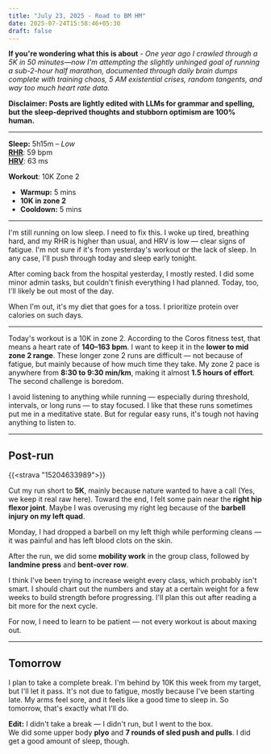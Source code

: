```yaml
---
title: "July 23, 2025 - Road to BM HM"
date: 2025-07-24T15:58:46+05:30
draft: false
---
```


**If you're wondering what this is about** - _One year ago I crawled through a 5K in 50 minutes—now I'm attempting the slightly unhinged goal of running a sub-2-hour half marathon, documented through daily brain dumps complete with training chaos, 5 AM existential crises, random tangents, and way too much heart rate data._

**Disclaimer: Posts are lightly edited with LLMs for grammar and spelling, but the sleep-deprived thoughts and stubborn optimism are 100% human.**

---

**Sleep:** 5h15m – _Low_  
[**RHR**](https://www.polar.com/en/guide/resting-heart-rate): 59 bpm  
[**HRV**](https://www.polar.com/en/guide/heart-rate-variability-hrv): 63 ms

**Workout**: 10K Zone 2

- **Warmup:** 5 mins
- **10K in zone 2**
- **Cooldown:** 5 mins

---

I'm still running on low sleep. I need to fix this. I woke up tired, breathing hard, and my RHR is higher than usual, and HRV is low — clear signs of fatigue. I'm not sure if it's from yesterday's workout or the lack of sleep. In any case, I'll push through today and sleep early tonight.

After coming back from the hospital yesterday, I mostly rested. I did some minor admin tasks, but couldn't finish everything I had planned. Today, too, I'll likely be out most of the day.

When I'm out, it's my diet that goes for a toss. I prioritize protein over calories on such days.

---

Today's workout is a 10K in zone 2. According to the Coros fitness test, that means a heart rate of **140–163 bpm**. I want to keep it in the **lower to mid zone 2 range**. These longer zone 2 runs are difficult — not because of fatigue, but mainly because of how much time they take. My zone 2 pace is anywhere from **8:30 to 9:30 min/km**, making it almost **1.5 hours of effort**. The second challenge is boredom.

I avoid listening to anything while running — especially during threshold, intervals, or long runs — to stay focused. I like that these runs sometimes put me in a meditative state. But for regular easy runs, it's tough not having anything to listen to.

---

## Post-run

{{<strava "15204633989">}}

Cut my run short to **5K**, mainly because nature wanted to have a call (Yes, we keep it real raw here). Toward the end, I felt some pain near the **right hip flexor joint**. Maybe I was overusing my right leg because of the **barbell injury on my left quad**.

Monday, I had dropped a barbell on my left thigh while performing cleans — it was painful and has left blood clots on the skin.

After the run, we did some **mobility work** in the group class, followed by **landmine press** and **bent-over row**.

I think I've been trying to increase weight every class, which probably isn't smart. I should chart out the numbers and stay at a certain weight for a few weeks to build strength before progressing. I'll plan this out after reading a bit more for the next cycle.

For now, I need to learn to be patient — not every workout is about maxing out.

---

## Tomorrow

I plan to take a complete break. I'm behind by 10K this week from my target, but I'll let it pass. It's not due to fatigue, mostly because I've been starting late. My arms feel sore, and it feels like a good time to sleep in. So tomorrow, that's exactly what I'll do.

**Edit:** I didn't take a break — I didn't run, but I went to the box.  
We did some upper body **plyo** and **7 rounds of sled push and pulls**. I did get a good amount of sleep, though.
